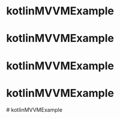 # kotlinMVVMExample
# kotlinMVVMExample
# kotlinMVVMExample
# kotlinMVVMExample
#   k o t l i n M V V M E x a m p l e  
 